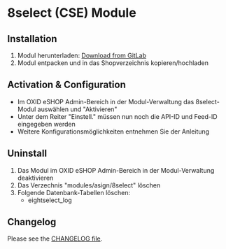 # 8select (CSE) Module

## Installation

1. Modul herunterladen: [Download from GitLab](https://gitlab.com/a-sign/oxid-modules/8select/-/archive/master/8select-master.zip)
2. Modul entpacken und in das Shopverzeichnis kopieren/hochladen

## Activation & Configuration

- Im OXID eSHOP Admin-Bereich in der Modul-Verwaltung das 8select-Modul auswählen und "Aktivieren"
- Unter dem Reiter "Einstell." müssen nun noch die API-ID und Feed-ID eingegeben werden
- Weitere Konfigurationsmöglichkeiten entnehmen Sie der Anleitung

## Uninstall

1. Das Modul im OXID eSHOP Admin-Bereich in der Modul-Verwaltung deaktivieren
2. Das Verzechnis "modules/asign/8select" löschen
3. Folgende Datenbank-Tabellen löschen:
    - eightselect_log
    
## Changelog

Please see the [CHANGELOG file](/CHANGELOG.md).
